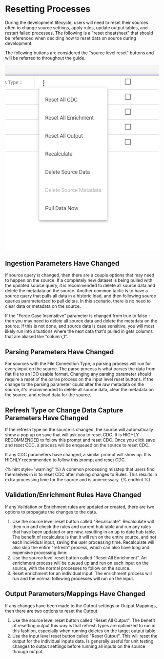 # Resetting Processes

During the development lifecycle, users will need to reset their sources often to change source settings, apply rules, update output tables, and restart failed processes. The following is a "reset cheatsheet" that should be referenced when deciding how to reset data on source during development.

The following buttons are considered the "source level reset" buttons and will be referred to throughout the guide.

![](../../.gitbook/assets/image%20%28357%29.png)

## Ingestion Parameters Have Changed

If source query is changed, then there are a couple options that may need to happen on the source. If a completely new dataset is being pulled with the updated source query, it is recommended to delete all source data and delete the metadata on the source. Another common tactic is to have a source query that pulls all data in a historic load, and then following source queries parameterized to pull deltas. In this scenario, there is no need to clear data or metadata on the source. 

If the "Force Case Insensitive" parameter is changed from true to false - then you may need to delete all source data and delete the metadata on the source. If this is not done, and source data is case sensitive, you will most likely run into situations where the next data that's pulled in gets columns that are aliased like "column\_1".

## Parsing Parameters Have Changed

For sources with the File Connection Type, a parsing process will run for every input on the source. The parse process is what parses the data from flat file to an IDO usable format. Changing any parsing parameter should require a reset of the parse process on the input level reset buttons. If the change to the parsing parameter could alter the raw metadata on the source, it's recommended to delete all source data, clear the metadata on the source, and reload data for the source.

## Refresh Type or Change Data Capture Parameters Have Changed

If the refresh type on the source is changed, the source will automatically show a pop up on save that will ask you to reset CDC. It is HIGHLY RECOMMENDED to follow this prompt and reset CDC. Once you click save and reset CDC, a process will be enqueued on the source to reset CDC.

If any CDC parameters have changed, a similar prompt will show up. It is HIGHLY recommended to follow this prompt and reset CDC.

{% hint style="warning" %}
A common processing misstep that users find themselves in is to reset CDC after making changes to Rules. This results in extra processing time for the source and is unnecessary.
{% endhint %}

## Validation/Enrichment Rules Have Changed

If any Validation or Enrichment rules are updated or created, there are two options to propagate the changes to the data.

1. Use the source level reset button called "Recalculate". Recalculate will then run and check the rules and current hub table and run any rules that have been updated or are new, resulting in an up to date hub table. The benefit of recalculate is that it will run on the entire source, and not each individual input, saving the user processing time. Recalculate will also skip the entire "refresh" process, which can also have long and expensive processing time.
2. Use the source level reset button called "Reset All Enrichment". An enrichment process will be queued up and run on each input on the source, with the normal processes to follow on the source.
3. Reset enrichment for an individual input. The enrichment process will run and the normal following processes will run on the input.

## Output Parameters/Mappings Have Changed

If any changes have been made to the Output settings or Output Mappings, then there are two options to reset the Output.

1. Use the source level reset button called "Reset All Output". The benefit of resetting output this way is that refresh types are optimized to run in this fashion, especially when running deletes on the target output table.
2. Use the input level reset button called "Reset Output". This will reset the output for the individual inputs data. Is generally useful for unit testing changes to output settings before running all inputs on the source through output.



